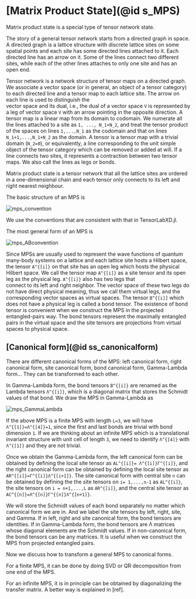 # [Matrix Product State](@id s_MPS)

Matrix product state is a special type of tensor network state.

The story of a general tensor network starts from a directed graph in space. A directed
graph is a lattice structure with discrete lattice sites on some spatial points and each
site has some directed lines attached to it. Each directed line has an arrow on it. Some of
the lines connect two different sites, while each of the other lines attaches to only one
site and has an open end.

Tensor network is a network structure of tensor maps on a directed graph. We associate a
vector space (or in general, an object of a tensor category) to each directed line
and a tensor map to each lattice site. The arrow on each line is used to distinguish the  
vector space and its dual, i.e., the dual of a vector space ``V`` is represented by a leg of
vector space ``V`` with an arrow pointing in the opposite direction. A tensor map is a
linear map from its domain to codomain. We numerate all the lines attached to a site as
``1, ..., N_1+N_2``, and treat the tensor product of the spaces on lines ``1,...,N_1`` as
the codomain and that on lines ``N_1+1,...,N_1+N_2`` as
the domain. A tensor is a tensor map with a trivial domain (``N_2=0``), or equivalently, a
line corresponding to the unit simple object of the tensor category which can be removed
or added at will. If a line connects two sites, it represents a contraction between two
tensor maps. We also call the lines as legs or bonds.

Matrix product state is a tensor network that all the lattice sites are ordered in a
one-dimensional chain and each tensor only connects to its left and right nearest
neighbour.

The basic structure of an MPS is

![mps_convention](figures/mps_convention.svg)

We use the conventions that are consistent with that in TensorLabXD.jl.

The most general form of an MPS is

![mps_ABconvention](figures/mps_ABconvention.svg)

Since MPSs are usually used to represent the wave functions of quantum many-body systems on
a lattice and each lattice site hosts a Hilbert space, the tensor ``A^{[i]}`` on that site
has an open leg which hosts the physical Hilbert space. We call the tensor map ``A^{[i]}``
as a site tensor and its open leg as the physical leg. ``A^{[i]}`` also has two legs that   
connect to its left and right neighbor. The vector space of these two legs do not have
direct physical meaning, thus we call them virtual legs, and the corresponding
vector spaces as virtual spaces. The tensor ``B^{[i]]`` which does not have a physical leg
is called a bond tensor. The existence of bond tensor is convenient when we construct the
MPS in the projected entangled-pairs way. The bond tensors represent the maximally entangled
pairs in the virtual space and the site tensors are projections from virtual spaces to
physical space.

## [Canonical form](@id ss_canonicalform)

There are different canonical forms of the MPS: left canonical form, right canonical form,
site canonical form, bond canonical form, Gamma-Lambda form... They can be transformed to
each other.

In Gamma-Lambda form, the bond tensors ``B^{[i]}`` are renamed as the Lambda tensors
``Λ^{[i]}``, which is a diagonal matrix that stores the Schmidt values of that bond.
We draw the MPS in Gamma-Lambda as

![mps_GammaLambda](figures/mps_GammaLambda.svg)

If the above MPS is a finite MPS with length ``L=3``, we will have ``Λ^{[1]}=Λ^{[4]}=1``,
since the first and last bonds are trivial with bond dimension ``1``. If we are thinking
about an infinite MPS which is a translational invariant structure with unit cell of length
``3``, we need to identify ``Λ^{[4]}`` with ``Λ^{[1]}`` and they are not trivial.

Once we obtain the Gamma-Lambda form, the left canonical form can be obtained by defining
the local site tensor as ``AL^{[i]}= Λ^{[i]}Γ^{[i]}``, and the right canonical form can be
obtained by defining the local site tensor as ``AR^{[i]}=Γ^{[i]}Λ^{[i+1]}``. The site
canonical form with central site ``n`` can be obtained by defining the the site tensors on
``i= 1,...,n-1`` as ``AL^{[i]}``, the site tensors on ``i = n+1,...,L`` as ``AR^{[i]}``, and
the central site tensor as ``AC^{[n]}=Λ^{[n]}Γ^{[n]}Λ^{[n+1]}``.

We will store the Schmidt values of each bond separately no matter which canonical form we
are in. And we label the site tensors by left, right, site, and Gamma. If in left, right and
site canonical form, the bond tensors are identities. If in Gamma-Lambda form, the
bond tensors are Λ matrices whose diagonal elements are the Schmidt values. If in
non-canonical form, the bond tensors can be any matrices. It is useful when we construct the
MPS from projected entangled pairs.

Now we discuss how to transform a general MPS to canonical forms.

For a finite MPS, it can be done by doing SVD or QR decomposition from one end of the MPS.

For an infinite MPS, it is in principle can be obtained by diagonalizing the transfer
matrix. A better way is explained in [ref].
